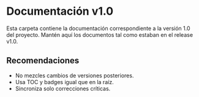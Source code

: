# Documentación v1.0

Esta carpeta contiene la documentación correspondiente a la versión 1.0 del proyecto. Mantén aquí
los documentos tal como estaban en el release v1.0.

## Recomendaciones

- No mezcles cambios de versiones posteriores.
- Usa TOC y badges igual que en la raíz.
- Sincroniza solo correcciones críticas.
